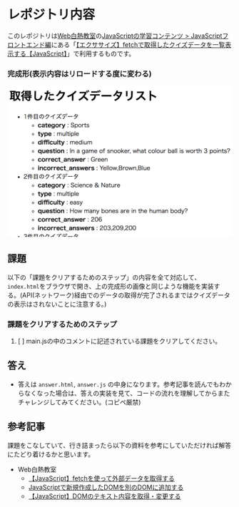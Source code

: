 # レポジトリ内容

このレポジトリは[Web白熱教室](https://tsuyopon.xyz/)の[JavaScriptの学習コンテンツ > JavaScriptフロントエンド編](https://tsuyopon.xyz/learning-contents/web-dev/javascript/frontend/)にある「[【エクササイズ】fetchで取得したクイズデータを一覧表示する【JavaScript】](https://tsuyopon.xyz/learning-contents/web-dev/javascript/frontend/js-excercise-for-frontend-7/)」で利用するものです。

### 完成形(表示内容はリロードする度に変わる)

![完成形](./images/assignment.png)


## 課題

以下の「課題をクリアするためのステップ」の内容を全て対応して、`index.html`をブラウザで開き、上の完成形の画像と同じような機能を実装する。(API(ネットワーク)経由でのデータの取得が完了されるまではクイズデータの表示はされないことに注意する。)


### 課題をクリアするためのステップ

1. [ ] main.jsの中のコメントに記述されている課題をクリアしてください。

## 答え

- 答えは `answer.html`, `answer.js` の中身になります。参考記事を読んでもわからなくなった場合は、答えの実装を見て、コードの流れを理解してからまたチャレンジしてみてください。(コピペ厳禁)

## 参考記事

課題をこなしていて、行き詰まったら以下の資料を参考にしていただければ解答にたどり着けるかと思います。


- Web白熱教室
  - [【JavaScript】fetchを使って外部データを取得する](https://tsuyopon.xyz/learning-contents/web-dev/javascript/frontend/how-to-use-the-fetch-api-in-js/)
  - [JavaScriptで新規作成したDOMを別のDOMに追加する](https://tsuyopon.xyz/learning-contents/web-dev/javascript/frontend/how-to-create-an-dom-and-append-child/)
  - [【JavaScript】DOMのテキスト内容を取得・変更する](https://tsuyopon.xyz/learning-contents/web-dev/javascript/frontend/how-to-manipulate-text-in-dom/)